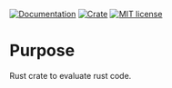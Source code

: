 [![Documentation](https://docs.rs/everust/badge.svg)](https://docs.rs/everust)
[![Crate](https://img.shields.io/crates/v/everust.svg)](https://crates.io/crates/everust)
[![MIT license](https://img.shields.io/badge/license-MIT-blue.svg)](https://opensource.org/licenses/MIT)

# Purpose

Rust crate to evaluate rust code.
